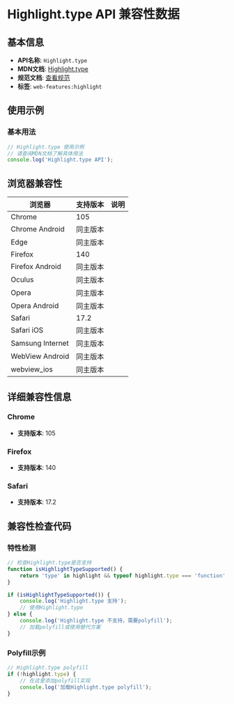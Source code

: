 # Highlight.type API 兼容性数据

## 基本信息

- **API名称**: `Highlight.type`
- **MDN文档**: [Highlight.type](https://developer.mozilla.org/docs/Web/API/Highlight/type)
- **规范文档**: [查看规范](https://drafts.csswg.org/css-highlight-api/#enumdef-highlighttype)
- **标签**: `web-features:highlight`

## 使用示例

### 基本用法

```javascript
// Highlight.type 使用示例
// 请查阅MDN文档了解具体用法
console.log('Highlight.type API');
```

## 浏览器兼容性

| 浏览器 | 支持版本 | 说明 |
|--------|----------|------|
| Chrome | 105 |  |
| Chrome Android | 同主版本 |  |
| Edge | 同主版本 |  |
| Firefox | 140 |  |
| Firefox Android | 同主版本 |  |
| Oculus | 同主版本 |  |
| Opera | 同主版本 |  |
| Opera Android | 同主版本 |  |
| Safari | 17.2 |  |
| Safari iOS | 同主版本 |  |
| Samsung Internet | 同主版本 |  |
| WebView Android | 同主版本 |  |
| webview_ios | 同主版本 |  |

## 详细兼容性信息

### Chrome

- **支持版本**: 105

### Firefox

- **支持版本**: 140

### Safari

- **支持版本**: 17.2

## 兼容性检查代码

### 特性检测

```javascript
// 检查Highlight.type是否支持
function isHighlightTypeSupported() {
    return 'type' in highlight && typeof highlight.type === 'function';
}

if (isHighlightTypeSupported()) {
    console.log('Highlight.type 支持');
    // 使用Highlight.type
} else {
    console.log('Highlight.type 不支持，需要polyfill');
    // 加载polyfill或使用替代方案
}
```

### Polyfill示例

```javascript
// Highlight.type polyfill
if (!highlight.type) {
    // 在这里添加polyfill实现
    console.log('加载Highlight.type polyfill');
}
```

